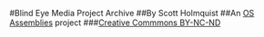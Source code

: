 #Blind Eye Media Project Archive
##By Scott Holmquist
##An [OS Assemblies](https://osassemblies.com) project
###[Creative Commmons BY-NC-ND](https://creativecommons.org/licenses/by-nc-nd/4.0/)

